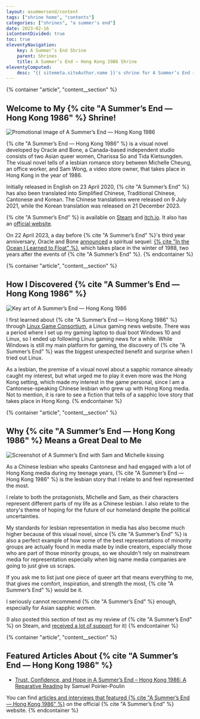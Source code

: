 ```yaml
---
layout: asummersend/content
tags: ["shrine home", "contents"]
categories: ["shrines", "a summer's end"]
date: 2023-02-16
isContentDivided: true
toc: true
eleventyNavigation:
    key: A Summer’s End Shrine
    parent: Shrines
    title: A Summer’s End — Hong Kong 1986 Shrine
eleventyComputed:
    desc: "{{ sitemeta.siteAuthor.name }}'s shrine for A Summer’s End — Hong Kong 1986."
---
```


{% container "article", "content__section" %}
## Welcome to My {% cite "A Summer’s End — Hong Kong 1986" %} Shrine!

![Promotional image of A Summer’s End — Hong Kong 1986](/assets/shrines/asummersend/images/ASE_Key_art_intro.avif)

{% cite "A Summer’s End — Hong Kong 1986" %} is a visual novel developed by Oracle and Bone, a Canada-based independent studio consists of two Asian queer women, Charissa So and Tida Kietsungden. The visual novel tells of a lesbian romance story between Michelle Cheung, an office worker, and Sam Wong, a video store owner, that takes place in Hong Kong in the year of 1986.

Initially released in English on 23 April 2020, {% cite "A Summer’s End" %} has also been translated into Simplified Chinese, Traditional Chinese, Cantonese and Korean. The Chinese translations were released on 9 July 2021, while the Korean translation was released on 21 December 2023.

{% cite "A Summer’s End" %} is available on [Steam](https://store.steampowered.com/app/1111370/A_Summers_End__Hong_Kong_1986/) and [itch.io](https://oracleandbone.itch.io/a-summers-end). It also has an [official website](https://www.asummersend.com/).

On 22 April 2023, a day before {% cite "A Summer’s End" %}'s third year anniversary, Oracle and Bone [announced](https://www.asummersend.com/blog-intheocean/a-message-from-oracle-and-bone) a spiritual sequel: [{% cite "In the Ocean I Learned to Float" %}](https://www.asummersend.com/about-intheocean), which takes place in the winter of 1988, two years after the events of {% cite "A Summer’s End" %}.
{% endcontainer %}

{% container "article", "content__section" %}
## How I Discovered {% cite "A Summer’s End — Hong Kong 1986" %}

![Key art of A Summer’s End — Hong Kong 1986](/assets/shrines/asummersend/images/ASE_Key_art_main.avif)

I first learned about {% cite "A Summer’s End — Hong Kong 1986" %} through [Linux Game Consortium](https://linuxgameconsortium.com/a-summers-end-hong-kong-1986-just-announced/), a Linux gaming news website. There was a period where I set up my gaming laptop to dual boot Windows 10 and Linux, so I ended up following Linux gaming news for a while. While Windows is still my main platform for gaming, the discovery of {% cite "A Summer’s End" %} was the biggest unexpected benefit and surprise when I tried out Linux.

As a lesbian, the premise of a visual novel about a sapphic romance already caught my interest, but what urged me to play it even more was the Hong Kong setting, which made my interest in the game personal, since I am a Cantonese-speaking Chinese lesbian who grew up with Hong Kong media. Not to mention, it is rare to see a fiction that tells of a sapphic love story that takes place in Hong Kong.
{% endcontainer %}

{% container "article", "content__section" %}
## Why {% cite "A Summer’s End — Hong Kong 1986" %} Means a Great Deal to Me

![Screenshot of A Summer’s End with Sam and Michelle kissing](/assets/shrines/asummersend/screenshots/ASE-Screenshot-05.avif)

As a Chinese lesbian who speaks Cantonese and had engaged with a lot of Hong Kong media during my teenage years, {% cite "A Summer’s End — Hong Kong 1986" %} is the lesbian story that I relate to and feel represented the most.

I relate to both the protagonists, Michelle and Sam, as their characters represent different parts of my life as a Chinese lesbian. I also relate to the story's theme of hoping for the future of our homeland despite the political uncertainties.

My standards for lesbian representation in media has also become much higher because of this visual novel, since {% cite "A Summer’s End" %} is also a perfect example of how some of the best representations of minority groups are actually found in media made by indie creators, especially those who are part of those minority groups, so we shouldn't rely on mainstream media for representation especially when big name media companies are going to just give us scraps.

If you ask me to list just one piece of queer art that means everything to me, that gives me comfort, inspiration, and strength the most, {% cite "A Summer’s End" %} would be it.

I seriously cannot recommend {% cite "A Summer’s End" %} enough, especially for Asian sapphic women.

(I also posted this section of text as my review of {% cite "A Summer’s End" %} on Steam, and [received a lot of support](/blog/posts/2023-10-30-support-for-my-steam-review-of-a-summers-end) for it)
{% endcontainer %}

{% container "article", "content__section" %}
## Featured Articles About {% cite "A Summer’s End — Hong Kong 1986" %}

* [Trust, Confidence, and Hope in A Summer’s End – Hong Kong 1986: A Reparative Reading](https://www.gamejournal.it/i11-02_poirier-poulin) by Samuel Poirier-Poulin

You can find [articles and interviews that featured {% cite "A Summer’s End — Hong Kong 1986" %}](https://www.asummersend.com/press-kit-featured-articles) on the official {% cite "A Summer’s End" %} website.
{% endcontainer %}